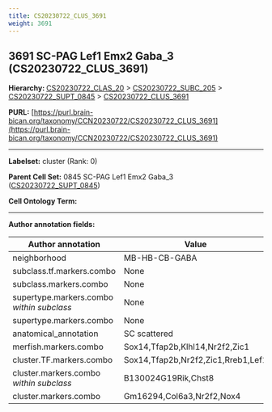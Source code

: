 ```yaml
---
title: CS20230722_CLUS_3691
weight: 3691
---
```

## 3691 SC-PAG Lef1 Emx2 Gaba_3 (CS20230722_CLUS_3691)
<b>Hierarchy: </b>
[CS20230722_CLAS_20](../CS20230722_CLAS_20) >
[CS20230722_SUBC_205](../CS20230722_SUBC_205) >
[CS20230722_SUPT_0845](../CS20230722_SUPT_0845) >
[CS20230722_CLUS_3691](../CS20230722_CLUS_3691)

**PURL:** [https://purl.brain-bican.org/taxonomy/CCN20230722/CS20230722_CLUS_3691](https://purl.brain-bican.org/taxonomy/CCN20230722/CS20230722_CLUS_3691)

---


**Labelset:** cluster (Rank: 0)

**Parent Cell Set:** 0845 SC-PAG Lef1 Emx2 Gaba_3 ([CS20230722_SUPT_0845](../CS20230722_SUPT_0845))



**Cell Ontology Term:** 

[MARKER GENES.]: #


---

[TRANSFERRED ANNOTATIONS.]: #


[AUTHOR ANNOTATION FIELDS.]: #


**Author annotation fields:**

| Author annotation | Value |
|-------------------|-------|
|neighborhood|MB-HB-CB-GABA|
|subclass.tf.markers.combo|None|
|subclass.markers.combo|None|
|supertype.markers.combo _within subclass_|None|
|supertype.markers.combo|None|
|anatomical_annotation|SC scattered|
|merfish.markers.combo|Sox14,Tfap2b,Klhl14,Nr2f2,Zic1|
|cluster.TF.markers.combo|Sox14,Tfap2b,Nr2f2,Zic1,Rreb1,Lef1|
|cluster.markers.combo _within subclass_|B130024G19Rik,Chst8|
|cluster.markers.combo|Gm16294,Col6a3,Nr2f2,Nox4|
